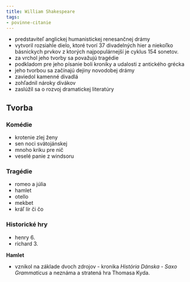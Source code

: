 ```yaml
---
title: William Shakespeare
tags:
- povinne-citanie
---
```


- predstaviteľ anglickej humanistickej renesančnej drámy
- vytvoril rozsiahle dielo, ktoré tvorí 37 divadelných hier a niekoľko básnickych prvkov z ktorých najpopulárnejší je cyklus 154 sonetov.
- za vrchol jeho tvorby sa považujú tragédie
- podkladom pre jeho písanie boli kroniky a udalosti z antického grécka
- jeho tvorbou sa začínajú dejiny novodobej drámy
- zaviedol kamenné divadlá
- zohľadnil nároky divákov
- zaslúžil sa o rozvoj dramatickej literatúry

## Tvorba

### Komédie

- krotenie zlej ženy
- sen noci svätojánskej
- mnoho kriku pre nič
- veselé panie z windsoru

### Tragédie

- romeo a júlia
- hamlet
- otello
- mekbet
- kráľ lír či čo

### Historické hry

- henry 6.
- richard 3.

**Hamlet**
- vznikol na základe dvoch zdrojov - kronika *História Dánska - Saxo Grammaticus* a neznáma a stratená hra Thomasa Kyda.